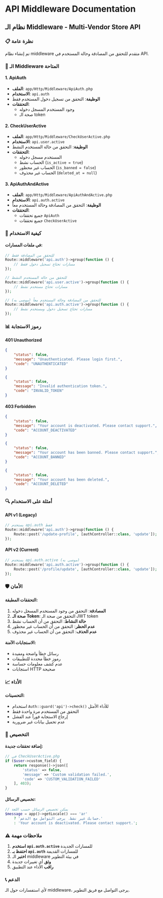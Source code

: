 # API Middleware Documentation

## نظام الـ Middleware - Multi-Vendor Store API

### 📋 نظرة عامة
تم إنشاء نظام middleware متقدم للتحقق من المصادقة وحالة المستخدم في API.

### 🔧 الـ Middleware المتاحة

#### **1. ApiAuth**
- **الملف**: `app/Http/Middleware/ApiAuth.php`
- **الاستخدام**: `api.auth`
- **الوظيفة**: التحقق من تسجيل دخول المستخدم فقط
- **التحققات**:
  - وجود المستخدم المسجل دخوله
  - صحة الـ token

#### **2. CheckUserActive**
- **الملف**: `app/Http/Middleware/CheckUserActive.php`
- **الاستخدام**: `api.user.active`
- **الوظيفة**: التحقق من حالة المستخدم النشط
- **التحققات**:
  - المستخدم مسجل دخوله
  - الحساب نشط (`is_active = true`)
  - الحساب غير محظور (`is_banned = false`)
  - الحساب غير محذوف (`deleted_at = null`)

#### **3. ApiAuthAndActive**
- **الملف**: `app/Http/Middleware/ApiAuthAndActive.php`
- **الاستخدام**: `api.auth.active`
- **الوظيفة**: التحقق من المصادقة وحالة المستخدم معاً
- **التحققات**:
  - جميع تحققات `ApiAuth`
  - جميع تحققات `CheckUserActive`

### 🚀 كيفية الاستخدام

#### في ملفات المسارات:

```php
// للتحقق من المصادقة فقط
Route::middleware('api.auth')->group(function () {
    // مسارات تحتاج تسجيل دخول فقط
});

// للتحقق من حالة المستخدم النشط
Route::middleware('api.user.active')->group(function () {
    // مسارات تحتاج مستخدم نشط
});

// للتحقق من المصادقة وحالة المستخدم معاً (موصى به)
Route::middleware('api.auth.active')->group(function () {
    // مسارات تحتاج تسجيل دخول ومستخدم نشط
});
```

### 📊 رموز الاستجابة

#### **401 Unauthorized**
```json
{
    "status": false,
    "message": "Unauthenticated. Please login first.",
    "code": "UNAUTHENTICATED"
}
```

```json
{
    "status": false,
    "message": "Invalid authentication token.",
    "code": "INVALID_TOKEN"
}
```

#### **403 Forbidden**
```json
{
    "status": false,
    "message": "Your account is deactivated. Please contact support.",
    "code": "ACCOUNT_DEACTIVATED"
}
```

```json
{
    "status": false,
    "message": "Your account has been banned. Please contact support.",
    "code": "ACCOUNT_BANNED"
}
```

```json
{
    "status": false,
    "message": "Your account has been deleted.",
    "code": "ACCOUNT_DELETED"
}
```

### 🔍 أمثلة على الاستخدام

#### **API v1 (Legacy)**
```php
// يستخدم api.auth فقط
Route::middleware('api.auth')->group(function () {
    Route::post('/update-profile', [authController::class, 'update']);
});
```

#### **API v2 (Current)**
```php
// يستخدم api.auth.active (موصى به)
Route::middleware('api.auth.active')->group(function () {
    Route::post('/profile/update', [authController::class, 'update']);
});
```

### 🛡️ الأمان

#### **التحققات المطبقة:**
1. **المصادقة**: التحقق من وجود المستخدم المسجل دخوله
2. **صحة الـ Token**: التحقق من صحة الـ JWT token
3. **حالة النشاط**: التحقق من أن الحساب نشط
4. **عدم الحظر**: التحقق من أن الحساب غير محظور
5. **عدم الحذف**: التحقق من أن الحساب غير محذوف

#### **الاستجابات الآمنة:**
- رسائل خطأ واضحة ومفيدة
- رموز خطأ محددة للتطبيقات
- عدم كشف معلومات حساسة
- استجابات HTTP صحيحة

### 📈 الأداء

#### **التحسينات:**
- استخدام `Auth::guard('api')->check()` للأداء الأمثل
- التحقق من المستخدم مرة واحدة فقط
- إرجاع الاستجابة فوراً عند الفشل
- عدم تحميل بيانات غير ضرورية

### 🔧 التخصيص

#### **إضافة تحققات جديدة:**
```php
// في CheckUserActive.php
if ($user->custom_field) {
    return response()->json([
        'status' => false,
        'message' => 'Custom validation failed.',
        'code' => 'CUSTOM_VALIDATION_FAILED'
    ], 403);
}
```

#### **تخصيص الرسائل:**
```php
// يمكن تخصيص الرسائل حسب اللغة
$message = app()->getLocale() === 'ar' 
    ? 'حسابك غير نشط. يرجى التواصل مع الدعم.'
    : 'Your account is deactivated. Please contact support.';
```

### ⚠️ ملاحظات مهمة

1. **استخدم `api.auth.active`** للمسارات الجديدة
2. **احتفظ بـ `api.auth`** للمسارات القديمة
3. **اختبر** الـ middleware في بيئة التطوير
4. **وثق** أي تغييرات جديدة
5. **راقب** الأداء عند التطبيق

### 📞 الدعم

لأي استفسارات حول الـ middleware، يرجى التواصل مع فريق التطوير.
